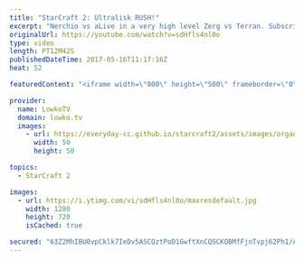 ```yaml
---
title: "StarCraft 2: Ultralisk RUSH!"
excerpt: "Nerchio vs aLive in a very high level Zerg vs Terran. Subscribe for more videos: http://lowko.tv/youtube The Secret Base: https://goo.gl/TYl28K  In this professional match of StarCraft the Zerg player scouts exactly what is going on and decides to quickly rush up to Ultralisks. However, the defense and"
originalUrl: https://youtube.com/watch?v=sdHfls4nl0o
type: video
length: PT12M42S
publishedDateTime: 2017-05-16T11:17:16Z
heat: 52

featuredContent: "<iframe width=\"800\" height=\"500\" frameborder=\"0\" src=\"https://www.youtube.com/embed/sdHfls4nl0o\" allow=\"accelerometer; autoplay; encrypted-media; gyroscope; picture-in-picture\" allowfullscreen></iframe>"

provider:
  name: LowkoTV
  domain: lowko.tv
  images:
    - url: https://everyday-cc.github.io/starcraft2/assets/images/organizations/lowko.tv-50x50.jpg
      width: 50
      height: 50

topics:
  - StarCraft 2

images:
  - url: https://i.ytimg.com/vi/sdHfls4nl0o/maxresdefault.jpg
    width: 1280
    height: 720
    isCached: true

secured: "63Z2MhIBU0vpCklk7IeDv5ASCQztPoD1GwftXnCQSCKOBMfFjnTvpj62Ph1/ATsm0DJDidFWA02sETb9yMX+G9OSo53xPy/DzB53UBzBsgO3YGAQCwlO5U3kC8jzAAOssR2BMkMNxzMO7FNakPP23D5xX3c2zu8Xyvd3bsbLMq0z2WZIVH6ZHC9zmbcBVmGxYnK7kh5jzPlOP6Vq55+1DUaqJzD3dNZEZYHlatGio1ILsYR3nqjvkqeiOwItKWSsLFL8H2F/2pOQgREDbxbmYw6t0H4N6owmOSymZY7Ayz4wRtSr1o016iNgrveX+cWjHALe7B2qIOFqPum6YM3ZLkeG7u5ycQ9PN+G5MYsro9wkWhMVD/2RpbD3perzq1qlYrca3RpIxLtsD1AW3k2BeBjH9SpLHVcoDVEzQGjNzy0PiK6N+eMeLVCX3tNGUU+Y;V2qG3ieZgKuy43ZOKSWM4A=="
---
```


